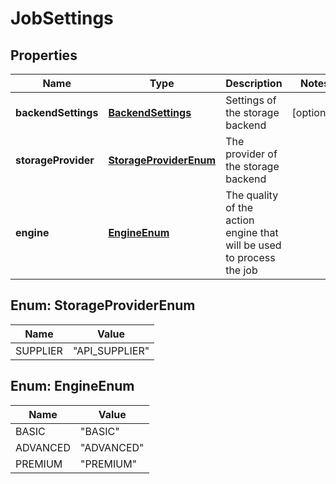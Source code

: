 
# JobSettings

## Properties
Name | Type | Description | Notes
------------ | ------------- | ------------- | -------------
**backendSettings** | [**BackendSettings**](BackendSettings.md) | Settings of the storage backend |  [optional]
**storageProvider** | [**StorageProviderEnum**](#StorageProviderEnum) | The provider of the storage backend | 
**engine** | [**EngineEnum**](#EngineEnum) | The quality of the action engine that will be used to process the job | 


<a name="StorageProviderEnum"></a>
## Enum: StorageProviderEnum
Name | Value
---- | -----
SUPPLIER | &quot;API_SUPPLIER&quot;


<a name="EngineEnum"></a>
## Enum: EngineEnum
Name | Value
---- | -----
BASIC | &quot;BASIC&quot;
ADVANCED | &quot;ADVANCED&quot;
PREMIUM | &quot;PREMIUM&quot;



